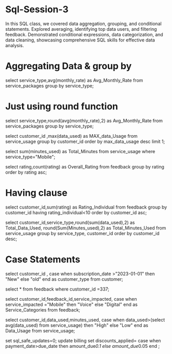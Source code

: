 # Sql-Session-3
In this SQL class, we covered data aggregation, grouping, and conditional statements. Explored averaging, identifying top data users, and filtering feedback. Demonstrated conditional expressions, data categorization, and data cleaning, showcasing comprehensive SQL skills for effective data analysis.
# Aggregating Data & group by
select service_type,avg(monthly_rate) as Avg_Monthly_Rate
from service_packages
group by service_type;

# Just using round function
select service_type,round(avg(monthly_rate),2) as Avg_Monthly_Rate
from service_packages group by service_type;

select customer_id ,max(data_used) as MAX_data_Usage from service_usage
group by customer_id order by max_data_usage desc limit 1;

select sum(minutes_used) as Total_Minutes from service_usage
where service_type="Mobile"; 

select rating,count(rating) as Overall_Rating from feedback
group by rating order by rating asc;

# Having clause
select customer_id,sum(rating) as Rating_Individual from feedback
group by customer_id having rating_individual<10  order by customer_id asc;

select customer_id,service_type,round(sum(data_used),2) as Total_Data_Used,
round(Sum(Minutes_used),2) as Total_Minutes_Used from service_usage
group by service_type, customer_id order by customer_id desc;

# Case Statements
select customer_id ,
case 
when subscription_date >"2023-01-01" then "New"
else "old"
end as customer_type from customer;

select * from feedback
where customer_id =337;

select customer_id,feedback_id,service_impacted,
case when service_impacted ="Mobile" then "Voice"
else "Digital"
end as Service_Categories from feedback;


select customer_id,data_used,minutes_used,
case when data_used>(select avg(data_used) from  service_usage) then "High"
else "Low"
end as Data_Usage from service_usage;

set sql_safe_updates=0;
update billing
set discounts_applied=
case when payment_date>due_date then amount_due*0.1
else amount_due*0.05
end ;

